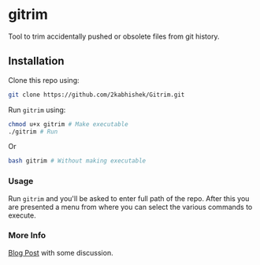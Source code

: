 # gitrim

Tool to trim accidentally pushed or obsolete files from git history.

## Installation

Clone this repo using:

```bash
git clone https://github.com/2kabhishek/Gitrim.git
```

Run `gitrim` using:

```bash
chmod u+x gitrim # Make executable
./gitrim # Run
```

Or

```bash
bash gitrim # Without making executable
```

### Usage

Run `gitrim` and you'll be asked to enter full path of the repo.
After this you are presented a menu from where you can select the various commands to execute.

### More Info

[Blog Post](https://2kabhishek.blogspot.com/2019/08/trim-unnecessary-files-from-git-history.html) with some discussion.
